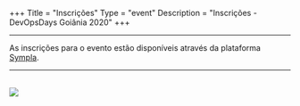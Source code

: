 +++
Title = "Inscrições"
Type = "event"
Description = "Inscrições - DevOpsDays Goiânia 2020"
+++

<div class="row">
    <div class="col">
        <hr /> As inscrições para o evento estão disponíveis através da plataforma <a href="https://www.sympla.com.br/devopsdays-goiania-2020__886928">Sympla</a>.
        <hr />
        <br>
        <a class="button-small-text" href="https://www.sympla.com.br/devopsdays-goiania-2020__886928" target="_blank"> <img src="https://www.sympla.com.br/images/btn-register-widget.png"></img> </a>
        <br>
        <br>
    </div>
</div>